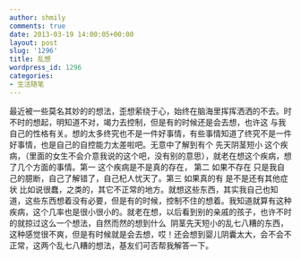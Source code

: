 ```yaml
---
author: shmily
comments: true
date: 2013-03-19 14:00:05+00:00
layout: post
slug: '1296'
title: 乱想
wordpress_id: 1296
categories:
- 生活随笔
---
```


最近被一些莫名其妙的的想法，歪想萦绕于心，始终在脑海里挥挥洒洒的不去。时不时的想起，明知道不对，竭力去控制，但是有的时候还是会去想，也许这 与我自己的性格有关。想的太多终究也不是一件好事情，有些事情知道了终究不是一件好事情，也是自己的自控能力太差啦吧。无意中了解到有个 先天阴茎短小 这个疾病，（里面的女生不会介意我说的这个吧，没有别的意思），就老在想这个疾病，想了几个方面的事情。第一 这个疾病是不是真的存在， 第二 如果不存在 只是我自己的臆断，自己了解错了，自己杞人忧天了。第三 如果真的有 是不是还有其他症状 比如说很蠢，之类的，其它不正常的地方。就想这些东西，其实我自己也知道，这些东西想着没有必要，但是有的时候，控制不住的想着。我知道就算有这种疾病，这个几率也是很小很小的。就老在想，以后看到别的亲戚的孩子，也许不时的就掠过这么一个想法，自然而然的想到什么  阴茎先天短小的乱七八糟的东西，这种感觉很不爽，但是有时候就是会去想，哎！还会想到婴儿阴囊太大，会不会不正常，这两个乱七八糟的想法，基友们可否帮我解答一下。
